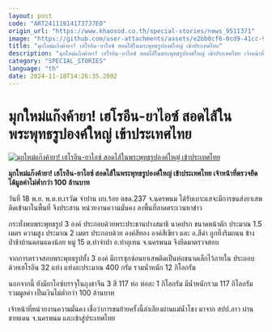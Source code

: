 ```yaml
---
layout: post
code: "ART241118141737J7EO"
origin_url: "https://www.khaosod.co.th/special-stories/news_9511371"
image: "https://github.com/user-attachments/assets/e2bb0cf6-0cd9-41cc-9764-20397d41b6d7"
title: "มุกใหม่แก๊งค้ายา! เฮโรอีน-ยาไอซ์ สอดไส้ในพระพุทธรูปองค์ใหญ่ เข้าประเทศไทย"
description: "มุกใหม่แก๊งค้ายา! เฮโรอีน-ยาไอซ์ สอดไส้ในพระพุทธรูปองค์ใหญ่ เข้าประเทศไทย เจ้าหน้าที่ตรวจยึดได้มูลค่าไม่ต่ำกว่า 100 ล้านบาท"
category: "SPECIAL_STORIES"
language: "th"
date: 2024-11-18T14:26:35.208Z
---
```


# มุกใหม่แก๊งค้ายา! เฮโรอีน-ยาไอซ์ สอดไส้ในพระพุทธรูปองค์ใหญ่ เข้าประเทศไทย

[![มุกใหม่แก๊งค้ายา! เฮโรอีน-ยาไอซ์ สอดไส้ในพระพุทธรูปองค์ใหญ่ เข้าประเทศไทย](https://www.khaosod.co.th/wpapp/uploads/2024/11/ice-3.jpg "มุกใหม่แก๊งค้ายา! เฮโรอีน-ยาไอซ์ สอดไส้ในพระพุทธรูปองค์ใหญ่ เข้าประเทศไทย")](https://www.khaosod.co.th/wpapp/uploads/2024/11/ice-3.jpg)

**มุกใหม่แก๊งค้ายา! เฮโรอีน-ยาไอซ์ สอดไส้ในพระพุทธรูปองค์ใหญ่ เข้าประเทศไทย เจ้าหน้าที่ตรวจยึดได้มูลค่าไม่ต่ำกว่า 100 ล้านบาท**

วันที่ 18 พ.ย. พ.ต.ท.เรวัฒ จำปาน ผบ.ร้อย ตชด.237 จ.นครพนม ได้รับเบาะแสจะมีการขนส่งยาเสพติดเข้ามาในพื้นที่ จึงประสาน หน่วยงานความมั่นคง ลงพื้นที่ลาดตระเวนหาข่าว

กระทั่งพบพระพุทธรูป 3 องค์ ประกอบด้วยพระประธานปางสมาธิ นาคปรก ขนาดหน้าตัก ประมาณ 1.5 เมตร ความสูง ประมาณ 2 เมตร ประกอบด้วย องค์สีทอง องค์สีเขียว และ อ.สีดำ ถูกทิ้งริมถนน ข้างป่าช้าบ้านดอนแดงน้อย หมู่ 15 ต.ท่าจำปา อ.ท่าอุเทน จ.นครพนม จึงยึดมาตรวจสอบ

จากการตรวจสอบพระพุทธรูปทั้ง 3 องค์ มีการซุกซ่อนยาเสพติดเป็นห่อขนาดเล็กไว้ภายใน ประกอบด้วยเฮโรอีน 32 แท่ง แท่งละประมาณ 400 กรัม รวมน้ำหนัก 12 กิโลกรัม

นอกจากนี้ ยังมียาไอซ์บรรจุในถุงชาจีน 3 สี 117 ห่อ ห่อละ 1 กิโลกรัม มีน้ำหนักรวม 117 กิโลกรัม รวมมูลค่า เป็นเงินไม่ต่ำกว่า 100 ล้านบาท

เจ้าหน้าที่หน่วยงานความมั่นคง เชื่อว่าการขนย้ายครั้งนี้ลำเลียงผ่านแม่น้ำโขง มาจาก สปป.ลาว ผ่านชายแดน จ.นครพนม และเข้าสู่ประเทศไทย